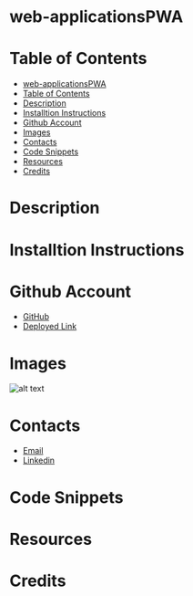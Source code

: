 # web-applicationsPWA

# Table of Contents
- [web-applicationsPWA](#web-applicationspwa)
- [Table of Contents](#table-of-contents)
- [Description](#description)
- [Installtion Instructions](#installtion-instructions)
- [Github Account](#github-account)
- [Images](#images)
- [Contacts](#contacts)
- [Code Snippets](#code-snippets)
- [Resources](#resources)
- [Credits](#credits)


# Description

# Installtion Instructions

# Github Account
- [GitHub](https://github.com/ashrean)
- [Deployed Link]()

# Images
![alt text]()

# Contacts
- [Email](sese.ashrean@gmail.com)
- [Linkedin](https://www.linkedin.com/in/ashleyrean/)

# Code Snippets

# Resources

# Credits
